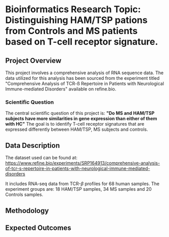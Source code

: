 # Bioinformatics Research Topic: Distinguishing HAM/TSP pations from Controls and MS patients based on T-cell receptor signature.

## Project Overview

This project involves a comprehensive analysis of RNA sequence data. The data utilized for this analysis has been sourced from the experiment titled "Comprehensive Analysis of TCR-ß Repertoire in Patients with Neurological Immune-mediated Disorders" available on refine.bio.

### Scientific Question

The central scientific question of this project is: **"Do MS and HAM/TSP subjects have more similarities in gene expression than either of them with HC"**
The goal is to identify T-cell receptor signatures that are expressed differently between HAM/TSP, MS subjects and controls. 

## Data Description
The dataset used can be found at: 
https://www.refine.bio/experiments/SRP164913/comprehensive-analysis-of-tcr-s-repertoire-in-patients-with-neurological-immune-mediated-disorders

It includes RNA-seq data from TCR-$\beta$ profiles for 68 human samples. The experiment groups are: 18 HAM/TSP samples, 34 MS samples and 20 Controls samples.


## Methodology


## Expected Outcomes
